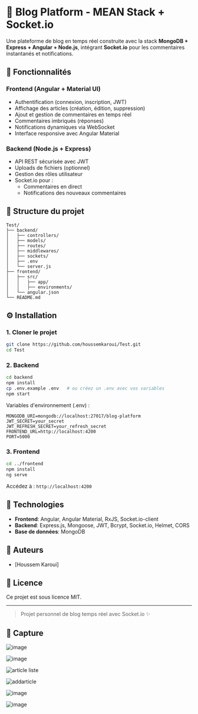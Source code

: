 # 📰 Blog Platform - MEAN Stack + Socket.io

Une plateforme de blog en temps réel construite avec la stack **MongoDB + Express + Angular + Node.js**, intégrant **Socket.io** pour les commentaires instantanés et notifications.

## 🚀 Fonctionnalités

### Frontend (Angular + Material UI)
- Authentification (connexion, inscription, JWT)
- Affichage des articles (création, édition, suppression)
- Ajout et gestion de commentaires en temps réel
- Commentaires imbriqués (réponses)
- Notifications dynamiques via WebSocket
- Interface responsive avec Angular Material

### Backend (Node.js + Express)
- API REST sécurisée avec JWT
- Uploads de fichiers (optionnel)
- Gestion des rôles utilisateur
- Socket.io pour :
  - Commentaires en direct
  - Notifications des nouveaux commentaires

## 📁 Structure du projet

```
Test/
├── backend/
│   ├── controllers/
│   ├── models/
│   ├── routes/
│   ├── middlewares/
│   ├── sockets/
│   ├── .env
│   └── server.js
├── frontend/
│   ├── src/
│   │   ├── app/
│   │   ├── environments/
│   └── angular.json
└── README.md
```

## ⚙️ Installation

### 1. Cloner le projet

```bash
git clone https://github.com/houssemkaroui/Test.git
cd Test
```

### 2. Backend

```bash
cd backend
npm install
cp .env.example .env   # ou créez un .env avec vos variables
npm start
```

Variables d'environnement (.env) :
```
MONGODB_URI=mongodb://localhost:27017/blog-platform
JWT_SECRET=your_secret
JWT_REFRESH_SECRET=your_refresh_secret
FRONTEND_URL=http://localhost:4200
PORT=5000
```

### 3. Frontend

```bash
cd ../frontend
npm install
ng serve
```

Accédez à : `http://localhost:4200`

## 🧠 Technologies

- **Frontend**: Angular, Angular Material, RxJS, Socket.io-client
- **Backend**: Express.js, Mongoose, JWT, Bcrypt, Socket.io, Helmet, CORS
- **Base de données**: MongoDB

## 👥 Auteurs

- [Houssem Karoui]

## 📜 Licence

Ce projet est sous licence MIT.

---

> Projet personnel de blog temps réel avec Socket.io ✨

## 📜 Capture
![image](https://github.com/user-attachments/assets/dc3000e1-183d-4af9-a4d4-5699bec1924c)

![image](https://github.com/user-attachments/assets/a86b7738-a4da-4b38-bda8-c77c0f9113c2)


![article liste](https://github.com/user-attachments/assets/ef4a44c6-cf52-4487-8b0f-2ac6930e04ca)

![addarticle](https://github.com/user-attachments/assets/316ce1ca-29a0-4202-a5d6-2bf28612a61d)

![image](https://github.com/user-attachments/assets/53964a94-546b-4974-b0b1-dccbced4c22a)

![image](https://github.com/user-attachments/assets/0bd38627-ae57-4d05-9f78-2ad1ba49a19a)
